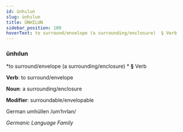 ```yaml
---
id: ünhılun
slug: ünhılun
title: ÜNHILUN
sidebar_position: 100
hoverText: to surround/envelope (a surrounding/enclosure)  § Verb
---
```


### ünhılun

*to surround/envelope (a surrounding/enclosure) * **§** Verb

**Verb**: to surround/envelope

**Noun**: a surrounding/enclosure

**Modifier**: surroundable/envelopable

German umhüllen /ʊmˈhʏlən/

*Germanic Language Family*